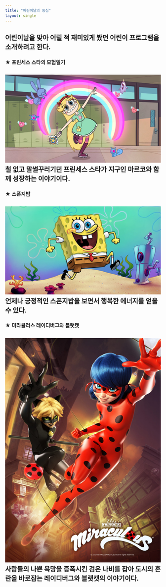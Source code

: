 ```yaml
---
title: "어린이날의 동심"
layout: single 
---
```

어린이날을 맞아 어릴 적 재미있게 봤던 어린이 프로그램을 소개하려고 한다. 
--- 
### ★ 프린세스 스타의 모험일기
![star](/assets/images/star.jpg)
철 없고 말썰꾸러기던 프린세스 스타가 지구인 마르코와 함께 성장하는 이야기이다.
---
### ★ 스폰지밥
![sponge](/assets/images/sponge.jpg)
언제나 긍정적인 스폰지밥을 보면서 행복한 에너지를 얻을 수 있다.
---
### ★ 미라큘러스 레이디버그와 블랫캣
![lady](/assets/images/lady.jpg)
사람들의 나쁜 욕망을 증폭시킨 검은 나비를 잡아 도시의 혼란을 바로잡는 레이디버그와 블랫캣의 이야기이다. 
---


